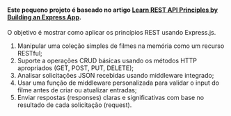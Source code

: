 #### Este pequeno projeto é baseado no artigo [Learn REST API Principles by Building an Express App](https://www.freecodecamp.org/news/learn-rest-api-principles-by-building-an-express-app/).

O objetivo é mostrar como aplicar os princípios REST usando Express.js.

1. Manipular uma coleção simples de filmes na memória como um recurso RESTful;
2. Suporte a operações CRUD básicas usando os métodos HTTP apropriados (GET, POST, PUT, DELETE);
3. Analisar solicitações JSON recebidas usando middleware integrado;
4. Usar uma função de middleware personalizada para validar o input do filme antes de criar ou atualizar entradas;
5. Enviar respostas (responses) claras e significativas com base no resultado de cada solicitação (request).
